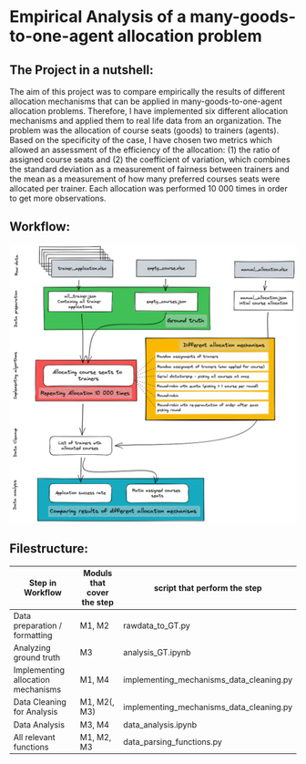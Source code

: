 # Empirical Analysis of a many-goods-to-one-agent allocation problem
## The Project in a nutshell:
The aim of this project was to compare empirically the results of different allocation mechanisms that can be applied in many-goods-to-one-agent allocation problems. Therefore, I have implemented six different allocation mechanisms and applied them to real life data from an organization. The problem was the allocation of course seats (goods) to trainers (agents). Based on the specificity of the case, I have chosen two metrics which allowed an assessment of the efficiency of the allocation: (1) the ratio of assigned course seats and (2) the coefficient of variation, which combines the standard deviation as a measurement of fairness between trainers and the mean as a measurement of how many preferred courses seats were allocated per trainer. Each allocation was performed 10 000 times in order to get more observations. 

## Workflow:
![Workflow](./documents/course_allocation_workflow.excalidraw.png)

## Filestructure:
| Step in Workflow                    | Moduls that cover the step | script that perform the step             |
| ----------------------------------- | -------------------------- | ---------------------------------------- |
| Data preparation / formatting       | M1, M2                     | rawdata_to_GT.py                         |
| Analyzing ground truth              | M3                         | analysis_GT.ipynb                        |
| Implementing allocation mechanisms  | M1, M4                     | implementing_mechanisms_data_cleaning.py |
| Data Cleaning for Analysis          | M1, M2(, M3)               | implementing_mechanisms_data_cleaning.py |
| Data Analysis                       | M3, M4                     | data_analysis.ipynb                      |
| All relevant functions              | M1, M2, M3                 | data_parsing_functions.py                |

 
